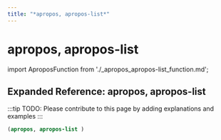 ```yaml
---
title: "*apropos, apropos-list*"
---
```


# apropos, apropos-list

import AproposFunction from './_apropos_apropos-list_function.md';

<AproposFunction />

## Expanded Reference: apropos, apropos-list

:::tip
TODO: Please contribute to this page by adding explanations and examples
:::

```lisp
(apropos, apropos-list )
```
